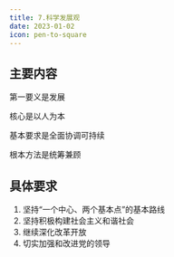 ```yaml
---
title: 7.科学发展观
date: 2023-01-02
icon: pen-to-square
---
```


## 主要内容

第一要义是发展

核心是以人为本

基本要求是全面协调可持续

根本方法是统筹兼顾

## 具体要求

1. 坚持“一个中心、两个基本点”的基本路线
2. 坚持积极构建社会主义和谐社会
3. 继续深化改革开放
4. 切实加强和改进党的领导